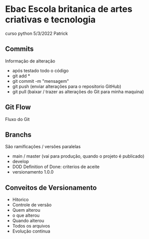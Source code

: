# Ebac Escola britanica de artes criativas e tecnologia
curso python 5/3/2022
Patrick

## Commits
Informação de alteração
- após testado todo o código
- git add *
- git commit -m "mensagem"
- git push (enviar alterações para o repositorio GitHub)
- git pull (baixar / trazer as alterações do Git para minha maquina)

## Git Flow
Fluxo do Git

## Branchs
São ramificações / versões paralelas

- main / master (vai para produção, quando o projeto é publicado)
- develop
- DOD Definition of Done: criterios de aceite
- versionamento 1.0.0

## Conveitos de Versionamento
- Hitorico
- Controle de versão
- Quem alterou
- o que alterou
- Quando alterou
- Todos os arquivos
- Evolução continua


